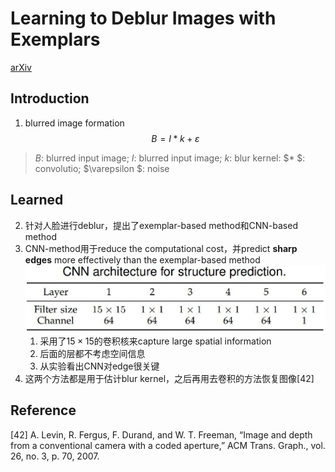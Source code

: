 # Learning to Deblur Images with Exemplars
[arXiv](https://arxiv.org/pdf/1805.05503.pdf)

## Introduction
1. blurred image formation
$$ B=I*k+\varepsilon $$
> $B$: blurred input image; $I$: blurred input image; $k$: blur kernel: $* $: convolutio; $\varepsilon $: noise

## Learned
2. 针对人脸进行deblur，提出了exemplar-based method和CNN-based method
3. CNN-method用于reduce the computational cost，并predict **sharp edges** more effectively than the exemplar-based method
  ![CNNdeblur](./.assets/CNNdeblur.jpg)
   1. 采用了$15\times 15$的卷积核来capture large spatial information
   2. 后面的层都不考虑空间信息
   3. 从实验看出CNN对edge很关键
4. 这两个方法都是用于估计blur kernel，之后再用去卷积的方法恢复图像[42]

## Reference
[42] A. Levin, R. Fergus, F. Durand, and W. T. Freeman, “Image and depth from a conventional camera with a coded aperture,” ACM Trans. Graph., vol. 26, no. 3, p. 70, 2007.

